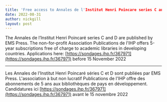 ```yaml
---
title: 'Free access to Annales de l'Institut Henri Poincare series C and D'
date: 2022-08-31
author: nickgill
layout: post
---
```


The Annales de l’Institut Henri Poincaré series C and D are published by EMS Press. The non-for-profit Association Publications de l'IHP offers 5-year subscriptions free of charge to academic libraries in developing countries. Applications here: [https://sondages.ihp.fr/367971](https://sondages.ihp.fr/367971) before 15 November 2022

---

Les Annales de l'Institut Henri Poincaré séries C et D sont publiées par EMS Press. L'association à but non lucratif Publications de l'IHP offre des abonnements de 5 ans aux bibliothèques de pays en développement. Candidatures ici [https://sondages.ihp.fr/367971](https://sondages.ihp.fr/367971) avant le 15 novembre 2022

